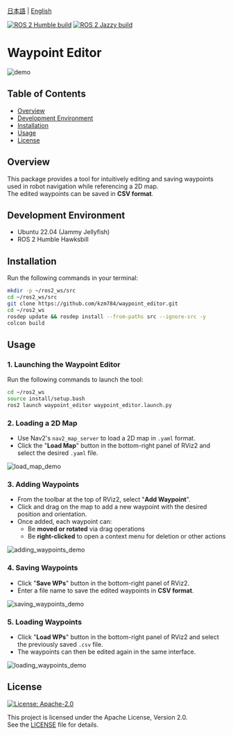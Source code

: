 [日本語](README.ja.md) | [English](README.md)

[![ROS 2 Humble build](https://github.com/kzm784/waypoint_editor/actions/workflows/humble_build.yml/badge.svg?branch=main&label=ROS%202%20Humble%20build)](https://github.com/kzm784/waypoint_editor/actions/workflows/humble_build.yml)
[![ROS 2 Jazzy build](https://github.com/kzm784/waypoint_editor/actions/workflows/jazzy_build.yml/badge.svg?branch=main&label=ROS%202%20Jazzy%20build)](https://github.com/kzm784/waypoint_editor/actions/workflows/jazzy_build.yml)





# Waypoint Editor

![demo](https://raw.github.com/wiki/kzm784/waypoint_editor/images/waypoint_editor_demo.gif)

## Table of Contents
- [Overview](#overview)
- [Development Environment](#development-environment)
- [Installation](#installation)
- [Usage](#usage)
- [License](#License)


## Overview
This package provides a tool for intuitively editing and saving waypoints used in robot navigation while referencing a 2D map.  
The edited waypoints can be saved in **CSV format**.


## Development Environment
- Ubuntu 22.04 (Jammy Jellyfish)
- ROS 2 Humble Hawksbill


## Installation
Run the following commands in your terminal:

```bash
mkdir -p ~/ros2_ws/src
cd ~/ros2_ws/src
git clone https://github.com/kzm784/waypoint_editor.git
cd ~/ros2_ws
rosdep update && rosdep install --from-paths src --ignore-src -y
colcon build
```

## Usage
### 1. Launching the Waypoint Editor  
Run the following commands to launch the tool:

```bash
cd ~/ros2_ws
source install/setup.bash
ros2 launch waypoint_editor waypoint_editor.launch.py
```

### 2. Loading a 2D Map  
- Use Nav2's `nav2_map_server` to load a 2D map in `.yaml` format.  
- Click the "**Load Map**" button in the bottom-right panel of RViz2 and select the desired `.yaml` file.

![load_map_demo](https://raw.github.com/wiki/kzm784/waypoint_editor/images/loading_2d_map_demo.gif)


### 3. Adding Waypoints  
- From the toolbar at the top of RViz2, select "**Add Waypoint**".  
- Click and drag on the map to add a new waypoint with the desired position and orientation.  
- Once added, each waypoint can:
  - Be **moved or rotated** via drag operations
  - Be **right-clicked** to open a context menu for deletion or other actions

![adding_waypoints_demo](https://raw.github.com/wiki/kzm784/waypoint_editor/images/Adding_waypoints_demo.gif)


### 4. Saving Waypoints  
- Click "**Save WPs**" button in the bottom-right panel of RViz2.  
- Enter a file name to save the edited waypoints in **CSV format**.

![saving_waypoints_demo](https://raw.github.com/wiki/kzm784/waypoint_editor/images/saving_waypoints.gif)


### 5. Loading Waypoints  
- Click "**Load WPs**" button in the bottom-right panel of RViz2 and select the previously saved `.csv` file.  
- The waypoints can then be edited again in the same interface.

![loading_waypoints_demo](https://raw.github.com/wiki/kzm784/waypoint_editor/images/loading_waypoints.gif)


## License
[![License: Apache-2.0](https://img.shields.io/badge/License-Apache%202.0-blue.svg)](LICENSE)

This project is licensed under the Apache License, Version 2.0.  
See the [LICENSE](LICENSE) file for details.
